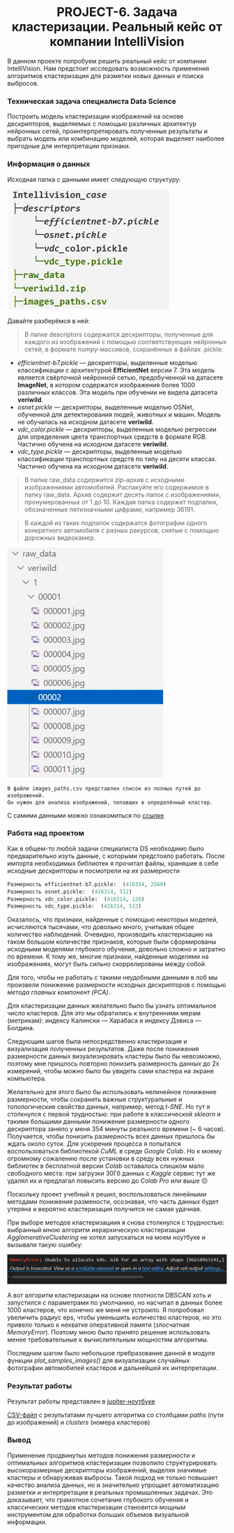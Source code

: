 # <center> PROJECT-6. Задача кластеризации. Реальный кейс от компании IntelliVision

В данном проекте попробуем решить реальный кейс от компании IntelliVision. Нам предстоит исследовать возможность применения алгоритмов кластеризации для разметки новых данных и поиска выбросов.

### Техническая задача специалиста Data Science

Построить модель кластеризации изображений на основе дескрипторов, выделяемых с помощью различных архитектур нейронных сетей, проинтерпретировать полученные результаты и выбрать модель или комбинацию моделей, которая выделяет наиболее пригодные для интерпретации признаки.

### Информация о данных

Исходная папка с данными имеет следующую структуру:

<img src=Images/Screen1.jpg>

Давайте разберёмся в ней:

>В папке descriptors содержатся дескрипторы, полученные для каждого из изображений с помощью соответствующих нейронных сетей, в формате numpy-массивов, сохранённых в файлах .pickle:

   - *efficientnet-b7.pickle* — дескрипторы, выделенные моделью классификации с архитектурой **EfficientNet** версии 7. Эта модель является свёрточной нейронной сетью, предобученной на датасете **ImageNet**, в котором содержатся изображения более 1000 различных классов. Эта модель при обучении не видела датасета **veriwiId**.
   - *osnet.pickle* — дескрипторы, выделенные моделью OSNet, обученной для детектирования людей, животных и машин. Модель не обучалась на исходном датасете **veriwiId**.
   - *vdc_color.pickle* — дескрипторы, выделенные моделью регрессии для определения цвета транспортных средств в формате RGB. Частично обучена на исходном датасете **veriwild**.
   - *vdc_type.pickle* — дескрипторы, выделенные моделью классификации транспортных средств по типу на десяти классах. Частично обучена на исходном датасете **veriwild**.

>В папке raw_data содержится zip-архив с исходными изображениями автомобилей. Распакуйте его содержимое в папку raw_data. Архив содержит десять папок с изображениями, пронумерованных от 1 до 10. Каждая папка содержит подпапки, обозначенные пятизначными цифрами, например 36191.

>В каждой из таких подпапок содержатся фотографии одного конкретного автомобиля с разных ракурсов, снятые с помощью дорожных видеокамер.

<img src=Images/Screen2.jpg>

    В файле images_paths.csv представлен список из полных путей до изображений.
    Он нужен для анализа изображений, попавших в определённый кластер.

С самими данными можно ознакомиться по [ссылке](https://www.kaggle.com/datasets/markhomeless/intellivision-case)

### Работа над проектом

Как в общем-то любой задачи специалиста DS необходимо было предварительно изуть данные, с которыми предстояло работать. После импорта необходимых библиотек я прочитал файлы, храняшие в себе исходные дескрипторы и посмотрели на их размерности

```py
Размерность efficientnet-b7.pickle:  (416314, 2560)
Размерность osnet.pickle:  (416314, 512)
Размерность vdc_color.pickle:  (416314, 128)
Размерность vdc_type.pickle:  (416314, 512)
```

Оказалось, что признаки, найденные с помощью некоторых моделей, исчисляются тысячами, что довольно много, учитывая общее количество наблюдений. Очевидно, производить кластеризацию на таком большом количестве признаков, которые были сформированы исходными моделями глубокого обучения, довольно сложно и затратно по времени. К тому же, многие признаки, найденные моделями на изображениях, могут быть сильно скоррелированы между собой.

Для того, чтобы не работать с такими неудобными данными в лоб мы произвели понижение размерности исходных дескрипторов с помощью *метода главных компонент (PCA)*.

Для кластеризации данных желательно было бы узнать оптимальное число кластеров. Для это мы обратились к внутренними мерам (метрикам): индексу Калински — Харабаса и индексу Дэвиса — Болдина.

Следующим шагов была непосредственно кластеризация и визуализация полученных результатов. Даже после понижения размерности данных визуализировать кластеры было бы невозможно, поэтому мне пришлось повторно понизить размерность данных до 2х измерений, чтобы можно было бы увидеть сами кластера на экране компьютера.

Желательно для этого было бы использовать нелинейное понижение размерности, чтобы сохранить важные структуральные и топологические свойства данных, например, метод *t-SNE*. Но тут я столкнулся с первой трудностью: при работе в классической *sklearn* и такими большими данными понижение размерности одного дескриптора заняло у меня 354 минуты реального времени (~ 6 часов). Получается, чтобы понизить размерность всех данных пришлось бы ждать около суток. Для ускорения процесса я попытался воспользоваться библиотекой *CuML* в среде *Google Colab*. Но к моему огромному сожалению после установки в среду всех нужных библиотек в бесплатной версии *Colab* оставалось слишком мало свободного места: при загрузки 30Гб данных с *Kaggle* сервис тут же удалял их и предлагал повысить версию до *Colab Pro* или выше :pensive:

Поскольку проект учебный я решил, воспользоваться линейными методами понижения размености, осознавая, что часть данных будет утеряна и вероятно кластеризация получится не самая удачная.

При выборе методов кластеризациия я снова столкнулся с трудностью: выбранный мною алгоритм иерархическую кластеризации *AgglomerativeClustering* не хотел запускаться на моем ноутбуке и вызывали такую ошибку:

<img src=Images/Screen3.jpg>

А вот алгоритм кластеризации на основе плотности DBSCAN хоть и запустился с параметрами по умолчанию, но насчитал в данных более 1000 кластеров, что конечно же меня не устроило. Я попробовал увеличить радиус eps, чтобы уменьшить количество кластеров, но это привело только к нехватке оперативной памяти (злосчатная *MemoryError*). Поэтому мною было принято решение использовать менее требовательные к вычислительным мощностям алгоритмы.

Последним шагом было небольшое пребразование данной в модуле функции *plot_samples_images()* для визуализации случайных фотографии автомобилей кластеров и дальнейшей их интерпретации.

### Результат работы

Результат работы представлен в [jupiter-ноутбуке](https://github.com/romash23/project-6/blob/master/PROJECT-6._%D0%9A%D0%BB%D0%B0%D1%81%D1%82%D0%B5%D1%80%D0%B8%D0%B7%D0%B0%D1%86%D0%B8%D1%8F_%D0%B8%D0%B7%D0%BE%D0%B1%D1%80%D0%B0%D0%B6%D0%B5%D0%BD%D0%B8%D0%B9_%D1%82%D1%80%D0%B0%D0%BD%D1%81%D0%BF%D0%BE%D1%80%D1%82%D0%BD%D1%8B%D1%85_%D1%81%D1%80%D0%B5%D0%B4%D1%81%D1%82%D0%B2.ipynb)

[CSV-файл](https://github.com/romash23/project-6/blob/master/best_clusterization.csv) с результатами лучшего алгоритма  со столбцами *paths* (пути до изображений) и *clusters* (номера кластеров)

### Вывод

Применение продвинутых методов понижения размерности и оптимальных алгоритмов кластеризации позволило структурировать высокоразмерные дескрипторы изображений, выделяя значимые кластеры и обнаруживая выбросы. Такой подход не только повышает качество анализа данных, но и значительно упрощает автоматизацию разметки и интерпретации в реальных промышленных задачах. Это доказывает, что грамотное сочетание глубокого обучения и классических методов кластеризации становится мощным инструментом для обработки больших объемов визуальной информации.
